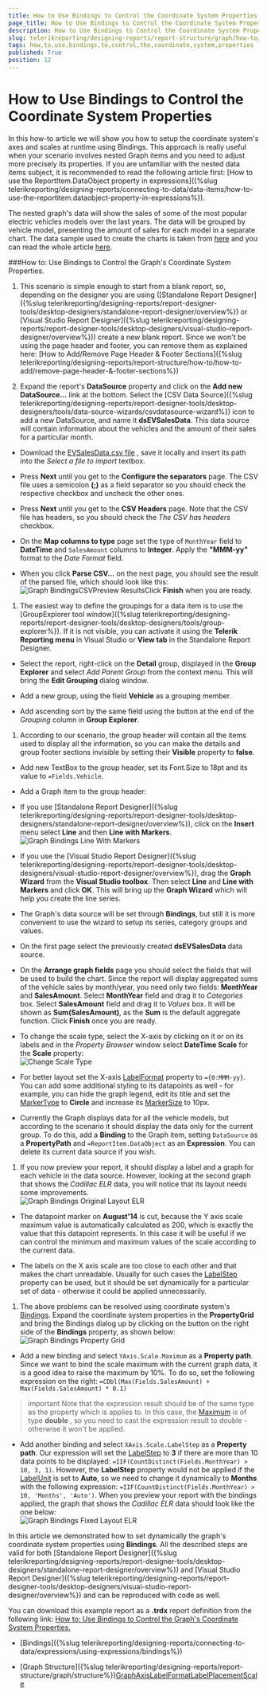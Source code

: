 ```yaml
---
title: How to Use Bindings to Control the Coordinate System Properties
page_title: How to Use Bindings to Control the Coordinate System Properties | for Telerik Reporting Documentation
description: How to Use Bindings to Control the Coordinate System Properties
slug: telerikreporting/designing-reports/report-structure/graph/how-to/how-to-use-bindings-to-control-the-coordinate-system-properties
tags: how,to,use,bindings,to,control,the,coordinate,system,properties
published: True
position: 12
---
```


# How to Use Bindings to Control the Coordinate System Properties



In this how-to article we will show you how to setup the coordinate system's axes and scales at runtime using Bindings.         This approach is really useful when your scenario involves nested Graph items and you need to adjust more precisely its properties.         If you are unfamiliar with the nested data items subject, it is recommended to read the following article first:         [How to use the ReportItem.DataObject property in expressions]({%slug telerikreporting/designing-reports/connecting-to-data/data-items/how-to-use-the-reportitem.dataobject-property-in-expressions%}).       

The nested graph's data will show the sales of some of the most popular electric vehicles models over the last years.         The data will be grouped by vehicle model, presenting the amount of sales for each model in a separate chart.         The data sample used to create the charts is taken from         [here](http://jpwhitenissanleaf.com/)         and you can read the whole article         [here](http://jpwhitenissanleaf.com/2013/04/06/march-2013-sets-several-records-for-ev-sales/).       

###How to: Use Bindings to Control the Graph's Coordinate System Properties.

1. This scenario is simple enough to start from a blank report, so, depending on the designer you are using               ([Standalone Report Designer]({%slug telerikreporting/designing-reports/report-designer-tools/desktop-designers/standalone-report-designer/overview%})               or [Visual Studio Report Designer]({%slug telerikreporting/designing-reports/report-designer-tools/desktop-designers/visual-studio-report-designer/overview%}))               create a new blank report.                 Since we won't be using the page header and footer, you can remove them as explained here:               [How to Add/Remove Page Header & Footer Sections]({%slug telerikreporting/designing-reports/report-structure/how-to/how-to-add/remove-page-header-&-footer-sections%})

1. Expand the report's __DataSource__ property and click on the __Add new DataSource...__ link at the bottom.               Select the [CSV Data Source]({%slug telerikreporting/designing-reports/report-designer-tools/desktop-designers/tools/data-source-wizards/csvdatasource-wizard%}) icon to add a new DataSource,               and name it __dsEVSalesData__. This data source will contain information about the vehicles and the amount of their               sales for a particular month.             

* Download the                   [EVSalesData.csv file](http://blogs.telerik.com/docs/default-source/reporting/evsalesinus.csv?sfvrsn=2)                   , save it locally and insert its path into the *Select a file to import* textbox.                 

* Press __Next__ until you get to the __Configure the separators__ page.                   The CSV file uses a semicolon __(;)__ as a field separator so you should check the respective checkbox                   and uncheck the other ones.                 

* Press __Next__ until you get to the __CSV Headers__ page.                   Note that the CSV file has headers, so you should check the *The CSV has headers* checkbox.                 

* On the __Map columns to type__ page set the type of `MonthYear` field                   to __DateTime__ and `SalesAmount` columns to __Integer__.                   Apply the __"MMM-yy"__ format to the *Date Format* field.                 

* When you click __Parse CSV...__ on the next page, you should see the result of the parsed file, which should look                   like this:                   
  ![Graph BindingsCSVPreview Results](images/Graph/HowToUseBindingsToControlCoordSystemProperties/GraphBindingsCSVPreviewResults.png)Click __Finish__ when you are ready.                 

1. The easiest way to define the groupings for a data item is to use the [GroupExplorer tool window]({%slug telerikreporting/designing-reports/report-designer-tools/desktop-designers/tools/group-explorer%}).               If it is not visible, you can activate it using the __Telerik Reporting menu__ in Visual Studio or __View tab__ in the Standalone Report Designer.             

* Select the report, right-click on the __Detail__ group, displayed in the __Group Explorer__                   and select *Add Parent Group* from the context menu. This will bring the __Edit Grouping__                   dialog window.                 

* Add a new group, using the field __Vehicle__ as a grouping member.                 

* Add ascending sort by the same field using the button at the end of the *Grouping* column in __Group Explorer__.                 

1. According to our scenario, the group header will contain all the items used to display all the information,               so you can make the details and group footer sections invisible by setting their __Visible__ property to __false__.             

* Add new TextBox to the group header, set its Font.Size to 18pt and its value to `=Fields.Vehicle`.                 

* Add a Graph item to the group header:                 

* If you use [Standalone Report Designer]({%slug telerikreporting/designing-reports/report-designer-tools/desktop-designers/standalone-report-designer/overview%}),                       click on the __Insert__ menu select __Line__ and then __Line with Markers__.                       
  ![Graph Bindings Line With Markers](images/Graph/HowToUseBindingsToControlCoordSystemProperties/GraphBindingsLineWithMarkers.png)

* If you use the [Visual Studio Report Designer]({%slug telerikreporting/designing-reports/report-designer-tools/desktop-designers/visual-studio-report-designer/overview%}),                       drag the __Graph Wizard__ from the __Visual Studio toolbox__. Then select __Line__ and __Line with Markers__ and click                       __OK__.                     This will bring up the __Graph Wizard__ which will help you create the line series.                 

* The Graph's data source will be set through __Bindings__, but still it is more convenient to use                   the wizard to setup its series, category groups and values.                 

* On the first page select the previously created __dsEVSalesData__ data source.                     

* On the __Arrange graph fields__ page you should select the fields that will be used to build the chart.                       Since the report will display aggregated sums of the vehicle sales by month/year, you need only two fields:                       __MonthYear__ and __SalesAmount__.                       Select __MonthYear__ field and drag it to *Categories* box.                       Select __SalesAmount__ field and drag it to *Values* box.                       It will be shown as __Sum(SalesAmount)__, as the __Sum__ is the default aggregate function.                       Click __Finish__ once you are ready.                     

* To change the scale type, select the X-axis by clicking on it or on its labels and in the                       *Property Browser* window select __DateTime Scale__ for the __Scale__ property:                       
  ![Change Scale Type](images/Graph/HowToBarLineSeries/ChangeScaleType.png)

* For better layout set the X-axis                       [LabelFormat](/reporting/api/Telerik.Reporting.GraphAxis#Telerik_Reporting_GraphAxis_LabelFormat)                       property to `={0:MMM-yy}`. You can add some additional styling to its datapoints as well -                       for example, you can hide the graph legend, edit its title and                       set the [MarkerType](/reporting/api/Telerik.Reporting.LineSeries#Telerik_Reporting_LineSeries_MarkerType)                       to __Circle__ and increase its [MarkerSize](/reporting/api/Telerik.Reporting.LineSeries#Telerik_Reporting_LineSeries_MarkerSize)                       to 10px.                     

* Currently the Graph displays data for all the vehicle models, but according to the scenario it should display the data                   only for the current group. To do this, add a __Binding__ to the Graph item, setting                   `DataSource` as a __PropertyPath__                   and `=ReportItem.DataObject` as an __Expression__.                   You can delete its current data source if you wish.                 

1. If you now preview your report, it should display a label and a graph for each vehicle in the data source.               However, looking at the second graph that shows the *Cadillac ELR* data,               you will notice that its layout needs some improvements.               
  ![Graph Bindings Original Layout ELR](images/Graph/HowToUseBindingsToControlCoordSystemProperties/GraphBindingsOriginalLayout_ELR.png)

* The datapoint marker on __August'14__ is cut, because the Y axis scale maximum value is automatically                   calculated as 200, which is exactly the value that this datapoint represents. In this case it will be useful if we can                   control the minimum and maximum values of the scale according to the current data.                 

* The labels on the X axis scale are too close to each other and that makes the chart unreadable. Usually for such cases                   the [LabelStep](/reporting/api/Telerik.Reporting.DateTimeScale#Telerik_Reporting_DateTimeScale_LabelStep)                   property can be used, but it should be set dynamically for a particular set of data - otherwise it could be                   applied unnecessarily.                 

1. The above problems can be resolved using coordinate system's               [Bindings](/reporting/api/Telerik.Reporting.GraphCoordinateSystem#Telerik_Reporting_GraphCoordinateSystem_Bindings).               Expand the coordinate system properties in the __PropertyGrid__ and bring the Bindings dialog up               by clicking on the button on the right side of the __Bindings__ property, as shown below:               
  ![Graph Bindings Property Grid](images/Graph/HowToUseBindingsToControlCoordSystemProperties/GraphBindingsPropertyGrid.png)

* Add a new binding and select `YAxis.Scale.Maximum` as a __Property path__.                   Since we want to bind the scale maximum with the current graph data, it is a good idea to raise the maximum by 10%.                   To do so, set the following expression on the right: `=CDbl(Max(Fields.SalesAmount) + Max(Fields.SalesAmount) * 0.1)`

>important Note that the expression result should be of the same type as the property which is applies to.                     In this case, the [Maximum](/reporting/api/Telerik.Reporting.NumericalScaleBase#Telerik_Reporting_NumericalScaleBase_Maximum)                     is of type  __double__ , so you need to cast the expression result  to double - otherwise it won't be applied.                   


* Add another binding and select `XAxis.Scale.LabelStep` as a __Property path__.                   Our expression will set the [LabelStep](/reporting/api/Telerik.Reporting.DateTimeScale#Telerik_Reporting_DateTimeScale_LabelStep) to                    __3__ if there are more than 10 data points to be displayed:                   `=IIF(CountDistinct(Fields.MonthYear) > 10, 3, 1)`.                 However, the __LabelStep__ property would not be applied if the                    [LabelUnit](/reporting/api/Telerik.Reporting.DateTimeScale#Telerik_Reporting_DateTimeScale_LabelUnit) is set to __Auto__,                    so we need to change it dynamically to __Months__ with the following expression:                   `=IIF(CountDistinct(Fields.MonthYear) > 10, 'Months', 'Auto')`.                 When you preview your report with the bindings applied, the graph that shows the *Cadillac ELR* data                    should look like the one below:                   
  ![Graph Bindings Fixed Layout ELR](images/Graph/HowToUseBindingsToControlCoordSystemProperties/GraphBindingsFixedLayout_ELR.png)

In this article we demonstrated how to set dynamically the graph's coordinate system properties using __Bindings__.             All the described steps are valid for both             [Standalone Report Designer]({%slug telerikreporting/designing-reports/report-designer-tools/desktop-designers/standalone-report-designer/overview%})             and [Visual Studio Report Designer]({%slug telerikreporting/designing-reports/report-designer-tools/desktop-designers/visual-studio-report-designer/overview%}) and             can be reproduced with code as well.           

You can download this example report as a __.trdx__ report definition from the following link:               [How to: Use Bindings to Control the Graph's Coordinate System Properties.](http://blogs.telerik.com/docs/default-source/reporting/graphbindingsexample.trdx?sfvrsn=2)

 * [Bindings]({%slug telerikreporting/designing-reports/connecting-to-data/expressions/using-expressions/bindings%})

 * [Graph Structure]({%slug telerikreporting/designing-reports/report-structure/graph/structure%})[GraphAxis](/reporting/api/Telerik.Reporting.GraphAxis)[LabelFormat](/reporting/api/Telerik.Reporting.GraphAxis#Telerik_Reporting_GraphAxis_LabelFormat)[LabelPlacement](/reporting/api/Telerik.Reporting.GraphAxis#Telerik_Reporting_GraphAxis_LabelPlacement)[Scale](/reporting/api/Telerik.Reporting.GraphAxis#Telerik_Reporting_GraphAxis_Scale)
